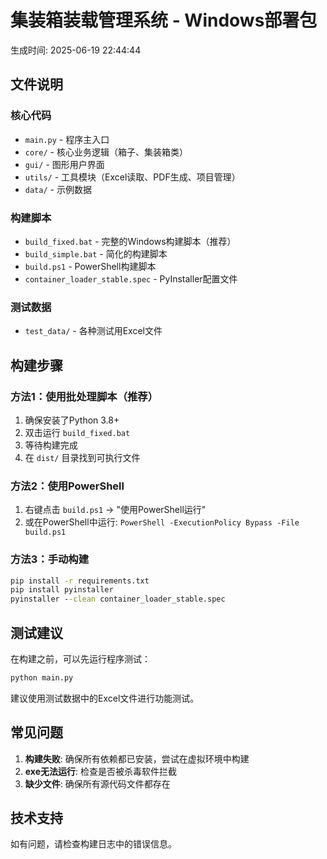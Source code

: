 # 集装箱装载管理系统 - Windows部署包

生成时间: 2025-06-19 22:44:44

## 文件说明

### 核心代码
- `main.py` - 程序主入口
- `core/` - 核心业务逻辑（箱子、集装箱类）
- `gui/` - 图形用户界面
- `utils/` - 工具模块（Excel读取、PDF生成、项目管理）
- `data/` - 示例数据

### 构建脚本
- `build_fixed.bat` - 完整的Windows构建脚本（推荐）
- `build_simple.bat` - 简化的构建脚本
- `build.ps1` - PowerShell构建脚本
- `container_loader_stable.spec` - PyInstaller配置文件

### 测试数据
- `test_data/` - 各种测试用Excel文件

## 构建步骤

### 方法1：使用批处理脚本（推荐）
1. 确保安装了Python 3.8+
2. 双击运行 `build_fixed.bat`
3. 等待构建完成
4. 在 `dist/` 目录找到可执行文件

### 方法2：使用PowerShell
1. 右键点击 `build.ps1` → "使用PowerShell运行"
2. 或在PowerShell中运行: `PowerShell -ExecutionPolicy Bypass -File build.ps1`

### 方法3：手动构建
```cmd
pip install -r requirements.txt
pip install pyinstaller
pyinstaller --clean container_loader_stable.spec
```

## 测试建议

在构建之前，可以先运行程序测试：
```cmd
python main.py
```

建议使用测试数据中的Excel文件进行功能测试。

## 常见问题

1. **构建失败**: 确保所有依赖都已安装，尝试在虚拟环境中构建
2. **exe无法运行**: 检查是否被杀毒软件拦截
3. **缺少文件**: 确保所有源代码文件都存在

## 技术支持

如有问题，请检查构建日志中的错误信息。
